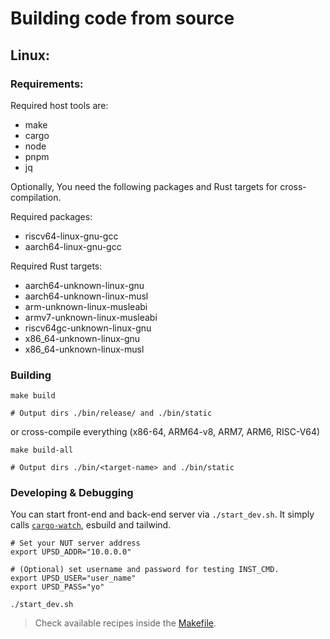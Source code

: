 # Building code from source

## Linux:

### Requirements:
Required host tools are:
  - make
  - cargo
  - node
  - pnpm
  - jq

Optionally, You need the following packages and Rust targets for cross-compilation.

Required packages:
  - riscv64-linux-gnu-gcc
  - aarch64-linux-gnu-gcc

Required Rust targets:
  - aarch64-unknown-linux-gnu
  - aarch64-unknown-linux-musl
  - arm-unknown-linux-musleabi
  - armv7-unknown-linux-musleabi
  - riscv64gc-unknown-linux-gnu
  - x86_64-unknown-linux-gnu
  - x86_64-unknown-linux-musl

### Building

```shell
make build

# Output dirs ./bin/release/ and ./bin/static
```
or cross-compile everything (x86-64, ARM64-v8, ARM7, ARM6, RISC-V64)

```shell
make build-all

# Output dirs ./bin/<target-name> and ./bin/static
```

### Developing & Debugging

You can start front-end and back-end server via `./start_dev.sh`. It simply calls [`cargo-watch`](https://github.com/watchexec/cargo-watch), esbuild and tailwind.

```shell
# Set your NUT server address
export UPSD_ADDR="10.0.0.0"

# (Optional) set username and password for testing INST_CMD.
export UPSD_USER="user_name"
export UPSD_PASS="yo"

./start_dev.sh
```

> Check available recipes inside the [Makefile](../Makefile).
